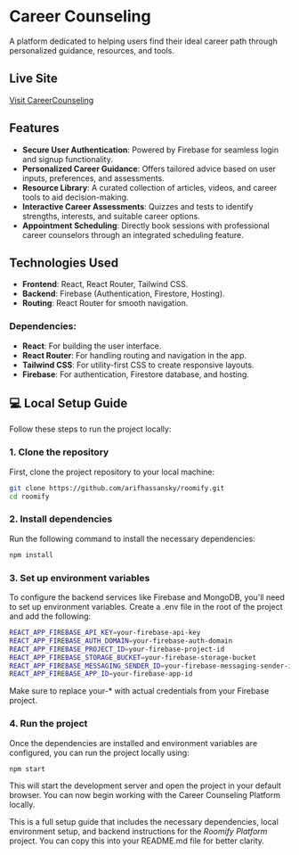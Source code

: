 # **Career Counseling**  
A platform dedicated to helping users find their ideal career path through personalized guidance, resources, and tools.

## **Live Site**  
[Visit CareerCounseling](https://career-counsiling-b3e75.web.app)

## **Features**  
- **Secure User Authentication**: Powered by Firebase for seamless login and signup functionality.  
- **Personalized Career Guidance**: Offers tailored advice based on user inputs, preferences, and assessments.  
- **Resource Library**: A curated collection of articles, videos, and career tools to aid decision-making.  
- **Interactive Career Assessments**: Quizzes and tests to identify strengths, interests, and suitable career options.  
- **Appointment Scheduling**: Directly book sessions with professional career counselors through an integrated scheduling feature.  

## **Technologies Used**  
- **Frontend**: React, React Router, Tailwind CSS.  
- **Backend**: Firebase (Authentication, Firestore, Hosting).  
- **Routing**: React Router for smooth navigation.  

### **Dependencies:**
- **React**: For building the user interface.
- **React Router**: For handling routing and navigation in the app.
- **Tailwind CSS**: For utility-first CSS to create responsive layouts.
- **Firebase**: For authentication, Firestore database, and hosting.

## 💻 Local Setup Guide

Follow these steps to run the project locally:

### 1. Clone the repository

First, clone the project repository to your local machine:

```bash
git clone https://github.com/arifhassansky/roomify.git
cd roomify
```

### 2. Install dependencies

Run the following command to install the necessary dependencies:

```bash
npm install
```

### 3. Set up environment variables

To configure the backend services like Firebase and MongoDB, you'll need to set up environment variables. Create a .env file in the root of the project and add the following:

```bash
REACT_APP_FIREBASE_API_KEY=your-firebase-api-key
REACT_APP_FIREBASE_AUTH_DOMAIN=your-firebase-auth-domain
REACT_APP_FIREBASE_PROJECT_ID=your-firebase-project-id
REACT_APP_FIREBASE_STORAGE_BUCKET=your-firebase-storage-bucket
REACT_APP_FIREBASE_MESSAGING_SENDER_ID=your-firebase-messaging-sender-id
REACT_APP_FIREBASE_APP_ID=your-firebase-app-id
```

Make sure to replace your-* with actual credentials from your Firebase project.

### 4. Run the project

Once the dependencies are installed and environment variables are configured, you can run the project locally using:

```bash
npm start
```

This will start the development server and open the project in your default browser. You can now begin working with the Career Counseling Platform locally.



This is a full setup guide that includes the necessary dependencies, local environment setup, and backend instructions for the *Roomify Platform* project. You can copy this into your README.md file for better clarity.

